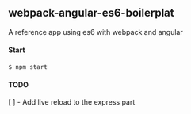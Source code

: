 ## webpack-angular-es6-boilerplat

A reference app using es6 with webpack and angular

#### Start
```
$ npm start
```


#### TODO

[  ] - Add live reload to the express part
